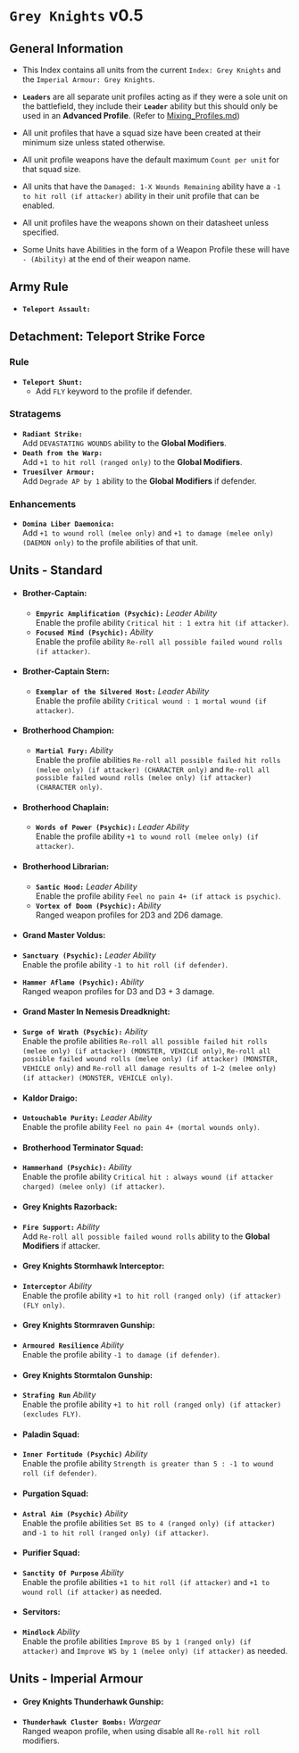 # `Grey Knights` v0.5
## General Information
* This Index contains all units from the current `Index: Grey Knights` and the `Imperial Armour: Grey Knights`.
  
* **`Leaders`** are all separate unit profiles acting as if they were a sole unit on the battlefield, they include their **`Leader`** ability but this should only be used in an **Advanced Profile**. (Refer to [Mixing_Profiles.md](/Guides/Mixing_Profiles.md))
  
* All unit profiles that have a squad size have been created at their minimum size unless stated otherwise.
  
* All unit profile weapons have the default maximum `Count per unit` for that squad size.
  
* All units that have the `Damaged: 1-X Wounds Remaining` ability have a `-1 to hit roll (if attacker)` ability in their unit profile that can be enabled.
  
* All unit profiles have the weapons shown on their datasheet unless specified.
  
* Some Units have Abilities in the form of a Weapon Profile these will have `- (Ability)` at the end of their weapon name.
  
## Army Rule
* **`Teleport Assault:`**<br>

## Detachment: Teleport Strike Force
### Rule
* **`Teleport Shunt:`**<br>
  * Add `FLY` keyword to the profile if defender.

### Stratagems
* **`Radiant Strike:`**<br>
Add `DEVASTATING WOUNDS` ability to the **Global Modifiers**.
* **`Death from the Warp:`**<br>
Add `+1 to hit roll (ranged only)` to the **Global Modifiers**.
* **`Truesilver Armour:`**<br>
Add `Degrade AP by 1` ability to the **Global Modifiers** if defender.

### Enhancements
* **`Domina Liber Daemonica:`**<br>
Add `+1 to wound roll (melee only)` and `+1 to damage (melee only) (DAEMON only)` to the profile abilities of that unit.

## Units - Standard

* #### Brother-Captain:
  *  **`Empyric Amplification (Psychic):`** *Leader Ability*<br>
  Enable the profile ability `Critical hit : 1 extra hit (if attacker)`.
  *  **`Focused Mind (Psychic):`** *Ability*<br>
  Enable the profile ability `Re-roll all possible failed wound rolls (if attacker)`.

* #### Brother-Captain Stern:
  *  **`Exemplar of the Silvered Host:`** *Leader Ability*<br>
  Enable the profile ability `Critical wound : 1 mortal wound (if attacker)`.

* #### Brotherhood Champion:
  *  **`Martial Fury:`** *Ability*<br>
  Enable the profile abilities `Re-roll all possible failed hit rolls (melee only) (if attacker) (CHARACTER only)` and `Re-roll all possible failed wound rolls (melee only) (if attacker) (CHARACTER only)`.

* #### Brotherhood Chaplain:
  *  **`Words of Power (Psychic):`** *Leader Ability*<br>
  Enable the profile ability `+1 to wound roll (melee only) (if attacker)`.

* #### Brotherhood Librarian:
  *  **`Santic Hood:`** *Leader Ability*<br>
  Enable the profile ability `Feel no pain 4+ (if attack is psychic)`.
  *  **`Vortex of Doom (Psychic):`** *Ability*<br>
  Ranged weapon profiles for 2D3 and 2D6 damage.

* #### Grand Master Voldus:
*  **`Sanctuary (Psychic):`** *Leader Ability*<br>
  Enable the profile ability `-1 to hit roll (if defender)`.
*  **`Hammer Aflame (Psychic):`** *Ability*<br>
  Ranged weapon profiles for D3 and D3 + 3 damage.

* #### Grand Master In Nemesis Dreadknight:
*  **`Surge of Wrath (Psychic):`** *Ability*<br>
  Enable the profile abilities `Re-roll all possible failed hit rolls (melee only) (if attacker) (MONSTER, VEHICLE only)`, `Re-roll all possible failed wound rolls (melee only) (if attacker) (MONSTER, VEHICLE only)` and `Re-roll all damage results of 1–2 (melee only) (if attacker) (MONSTER, VEHICLE only)`.

* #### Kaldor Draigo:
*  **`Untouchable Purity:`** *Leader Ability*<br>
  Enable the profile ability `Feel no pain 4+ (mortal wounds only)`.

* #### Brotherhood Terminator Squad:
*  **`Hammerhand (Psychic):`** *Ability*<br>
  Enable the profile ability `Critical hit : always wound (if attacker charged) (melee only) (if attacker)`.

* #### Grey Knights Razorback:
*  **`Fire Support:`** *Ability*<br>
  Add `Re-roll all possible failed wound rolls` ability to the **Global Modifiers** if attacker.

* #### Grey Knights Stormhawk Interceptor:
*  **`Interceptor`** *Ability*<br>
  Enable the profile ability `+1 to hit roll (ranged only) (if attacker) (FLY only)`.

* #### Grey Knights Stormraven Gunship:
*  **`Armoured Resilience`** *Ability*<br>
  Enable the profile ability `-1 to damage (if defender)`.

* #### Grey Knights Stormtalon Gunship:
*  **`Strafing Run`** *Ability*<br>
  Enable the profile ability `+1 to hit roll (ranged only) (if attacker) (excludes FLY)`.

* #### Paladin Squad:
*  **`Inner Fortitude (Psychic)`** *Ability* <br>
  Enable the profile ability `Strength is greater than 5 : -1 to wound roll (if defender)`.

* #### Purgation Squad:
*  **`Astral Aim (Psychic)`** *Ability* <br>
  Enable the profile abilities `Set BS to 4 (ranged only) (if attacker)` and `-1 to hit roll (ranged only) (if attacker)`.

* #### Purifier Squad:
*  **`Sanctity Of Purpose`** *Ability* <br>
  Enable the profile abilities `+1 to hit roll (if attacker)` and `+1 to wound roll (if attacker)` as needed.

* #### Servitors:
*  **`Mindlock`** *Ability* <br>
  Enable the profile abilities `Improve BS by 1 (ranged only) (if attacker)` and `Improve WS by 1 (melee only) (if attacker)` as needed.

## Units - Imperial Armour

* #### Grey Knights Thunderhawk Gunship:
*  **`Thunderhawk Cluster Bombs:`** *Wargear* <br>
  Ranged weapon profile, when using disable all `Re-roll hit roll` modifiers.

